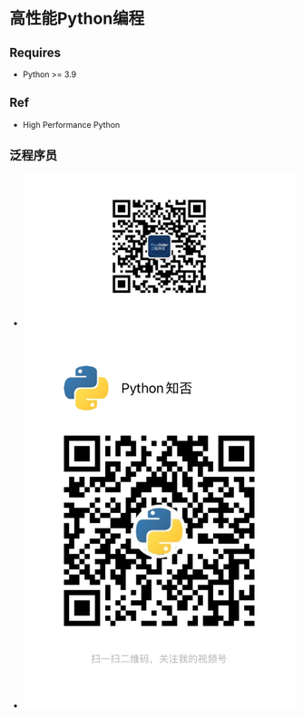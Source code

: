 # 高性能Python编程

## Requires

- Python >= 3.9

## Ref

- High Performance Python

## 泛程序员

- ![FanCoder](assets/FanCoder.jpeg)
- ![Python知否](assets/Zhifou.JPG)
